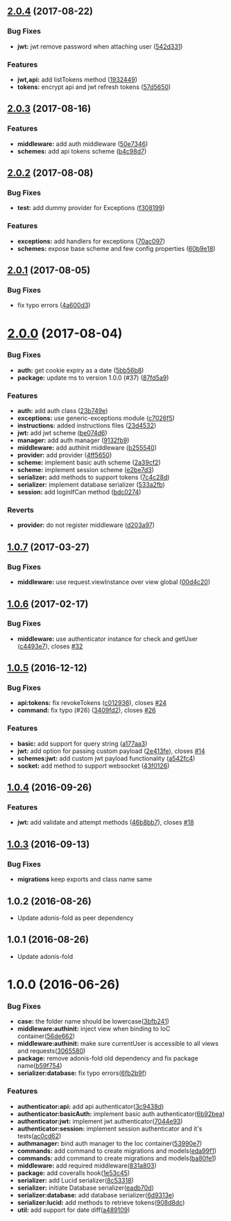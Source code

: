 <a name="2.0.4"></a>
## [2.0.4](https://github.com/adonisjs/adonis-auth/compare/v2.0.3...v2.0.4) (2017-08-22)


### Bug Fixes

* **jwt:** jwt remove password when attaching user ([542d331](https://github.com/adonisjs/adonis-auth/commit/542d331))


### Features

* **jwt,api:** add listTokens method ([1932449](https://github.com/adonisjs/adonis-auth/commit/1932449))
* **tokens:** encrypt api and jwt refresh tokens ([57d5650](https://github.com/adonisjs/adonis-auth/commit/57d5650))



<a name="2.0.3"></a>
## [2.0.3](https://github.com/adonisjs/adonis-auth/compare/v2.0.2...v2.0.3) (2017-08-16)


### Features

* **middleware:** add auth middleware ([50e7346](https://github.com/adonisjs/adonis-auth/commit/50e7346))
* **schemes:** add api tokens scheme ([b4c98d7](https://github.com/adonisjs/adonis-auth/commit/b4c98d7))



<a name="2.0.2"></a>
## [2.0.2](https://github.com/adonisjs/adonis-auth/compare/v2.0.1...v2.0.2) (2017-08-08)


### Bug Fixes

* **test:** add dummy provider for Exceptions ([f308199](https://github.com/adonisjs/adonis-auth/commit/f308199))


### Features

* **exceptions:** add handlers for exceptions ([70ac097](https://github.com/adonisjs/adonis-auth/commit/70ac097))
* **schemes:** expose base scheme and few config properties ([60b9e18](https://github.com/adonisjs/adonis-auth/commit/60b9e18))



<a name="2.0.1"></a>
## [2.0.1](https://github.com/adonisjs/adonis-auth/compare/v2.0.0...v2.0.1) (2017-08-05)


### Bug Fixes

* fix typo errors ([4a600d3](https://github.com/adonisjs/adonis-auth/commit/4a600d3))



<a name="2.0.0"></a>
# [2.0.0](https://github.com/adonisjs/adonis-auth/compare/v1.0.7...v2.0.0) (2017-08-04)


### Bug Fixes

* **auth:** get cookie expiry as a date ([5bb56b8](https://github.com/adonisjs/adonis-auth/commit/5bb56b8))
* **package:** update ms to version 1.0.0 (#37) ([87fd5a9](https://github.com/adonisjs/adonis-auth/commit/87fd5a9))


### Features

* **auth:** add auth class ([23b749e](https://github.com/adonisjs/adonis-auth/commit/23b749e))
* **exceptions:** use generic-exceptions module ([c7026f5](https://github.com/adonisjs/adonis-auth/commit/c7026f5))
* **instructions:** added instructions files ([23d4532](https://github.com/adonisjs/adonis-auth/commit/23d4532))
* **jwt:** add jwt scheme ([be074d6](https://github.com/adonisjs/adonis-auth/commit/be074d6))
* **manager:** add auth manager ([9132fb9](https://github.com/adonisjs/adonis-auth/commit/9132fb9))
* **middleware:** add authinit middleware ([b255540](https://github.com/adonisjs/adonis-auth/commit/b255540))
* **provider:** add provider ([4ff5650](https://github.com/adonisjs/adonis-auth/commit/4ff5650))
* **scheme:** implement basic auth scheme ([2a39cf2](https://github.com/adonisjs/adonis-auth/commit/2a39cf2))
* **scheme:** implement session scheme ([e2be7d3](https://github.com/adonisjs/adonis-auth/commit/e2be7d3))
* **serializer:** add methods to support tokens ([7c4c28d](https://github.com/adonisjs/adonis-auth/commit/7c4c28d))
* **serializer:** implement database serializer ([533a2fb](https://github.com/adonisjs/adonis-auth/commit/533a2fb))
* **session:** add loginIfCan method ([bdc0274](https://github.com/adonisjs/adonis-auth/commit/bdc0274))


### Reverts

* **provider:** do not register middleware ([d203a97](https://github.com/adonisjs/adonis-auth/commit/d203a97))



<a name="1.0.7"></a>
## [1.0.7](https://github.com/adonisjs/adonis-auth/compare/v1.0.6...v1.0.7) (2017-03-27)


### Bug Fixes

* **middleware:** use request.viewInstance over view global ([00d4c20](https://github.com/adonisjs/adonis-auth/commit/00d4c20))



<a name="1.0.6"></a>
## [1.0.6](https://github.com/adonisjs/adonis-auth/compare/v1.0.5...v1.0.6) (2017-02-17)


### Bug Fixes

* **middleware:** use authenticator instance for check and getUser ([c4493e7](https://github.com/adonisjs/adonis-auth/commit/c4493e7)), closes [#32](https://github.com/adonisjs/adonis-auth/issues/32)



<a name="1.0.5"></a>
## [1.0.5](https://github.com/adonisjs/adonis-auth/compare/v1.0.4...v1.0.5) (2016-12-12)


### Bug Fixes

* **api:tokens:** fix revokeTokens ([c012936](https://github.com/adonisjs/adonis-auth/commit/c012936)), closes [#24](https://github.com/adonisjs/adonis-auth/issues/24)
* **command:** fix typo (#26) ([3409fd2](https://github.com/adonisjs/adonis-auth/commit/3409fd2)), closes [#26](https://github.com/adonisjs/adonis-auth/issues/26)


### Features

* **basic:** add support for query string ([a177aa3](https://github.com/adonisjs/adonis-auth/commit/a177aa3))
* **jwt:** add option for passing custom payload ([2e413fe](https://github.com/adonisjs/adonis-auth/commit/2e413fe)), closes [#14](https://github.com/adonisjs/adonis-auth/issues/14)
* **schemes:jwt:** add custom jwt payload functionality ([a542fc4](https://github.com/adonisjs/adonis-auth/commit/a542fc4))
* **socket:** add method to support websocket ([43f0126](https://github.com/adonisjs/adonis-auth/commit/43f0126))



<a name="1.0.4"></a>
## [1.0.4](https://github.com/adonisjs/adonis-auth/compare/v1.0.3...v1.0.4) (2016-09-26)


### Features

* **jwt:** add validate and attempt methods ([46b8bb7](https://github.com/adonisjs/adonis-auth/commit/46b8bb7)), closes [#18](https://github.com/adonisjs/adonis-auth/issues/18)



<a name="1.0.3"></a>
## [1.0.3](https://github.com/adonisjs/adonis-auth/compare/v1.0.2...v1.0.3) (2016-09-13)

### Bug Fixes

* **migrations** keep exports and class name same

<a name="1.0.2"></a>
## 1.0.2 (2016-08-26)


* Update adonis-fold as peer dependency

<a name="1.0.1"></a>
## 1.0.1 (2016-08-26)


* Update adonis-fold


<a name="1.0.0"></a>
# 1.0.0 (2016-06-26)


### Bug Fixes

* **case:** the folder name should be lowercase([3bfb241](https://github.com/adonisjs/adonis-auth/commit/3bfb241))
* **middleware:authinit:** inject view when binding to IoC container([56de662](https://github.com/adonisjs/adonis-auth/commit/56de662))
* **middleware:authinit:** make sure currentUser is accessible to all views and requests([3065580](https://github.com/adonisjs/adonis-auth/commit/3065580))
* **package:** remove adonis-fold old dependency and fix package name([b59f754](https://github.com/adonisjs/adonis-auth/commit/b59f754))
* **serializer:database:** fix typo errors([6fb2b9f](https://github.com/adonisjs/adonis-auth/commit/6fb2b9f))


### Features

* **authenticator:api:** add api authenticator([3c9438d](https://github.com/adonisjs/adonis-auth/commit/3c9438d))
* **authenticator:basicAuth:** implement basic auth authenticator([6b92bea](https://github.com/adonisjs/adonis-auth/commit/6b92bea))
* **authenticator:jwt:** implement jwt authenticator([7044e93](https://github.com/adonisjs/adonis-auth/commit/7044e93))
* **authenticator:session:** implement session authenticator and it's tests([ac0cd62](https://github.com/adonisjs/adonis-auth/commit/ac0cd62))
* **authmanager:** bind auth manager to the Ioc container([53990e7](https://github.com/adonisjs/adonis-auth/commit/53990e7))
* **commands:** add command to create migrations and models([eda99f1](https://github.com/adonisjs/adonis-auth/commit/eda99f1))
* **commands:** add command to create migrations and models([ba80fe1](https://github.com/adonisjs/adonis-auth/commit/ba80fe1))
* **middleware:** add required middleware([831a803](https://github.com/adonisjs/adonis-auth/commit/831a803))
* **package:** add coveralls hook([1e53c45](https://github.com/adonisjs/adonis-auth/commit/1e53c45))
* **serializer:** add Lucid serializer([8c53318](https://github.com/adonisjs/adonis-auth/commit/8c53318))
* **serializer:** initiate Database serializer([eadb70d](https://github.com/adonisjs/adonis-auth/commit/eadb70d))
* **serializer:database:** add database serializer([6d9313e](https://github.com/adonisjs/adonis-auth/commit/6d9313e))
* **serializer:lucid:** add methods to retrieve tokens([908d8dc](https://github.com/adonisjs/adonis-auth/commit/908d8dc))
* **util:** add support for date diff([a489109](https://github.com/adonisjs/adonis-auth/commit/a489109))



